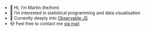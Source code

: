 - 👋 Hi, I’m Martin (he/him)
- 👀 I’m interested in statistical programming and data visualisation
- 🌱 Currently deeply into [Observable JS](https://observablehq.com)
- 📪 Feel free to contact me <a href="mailto:martin.arnold@vwl.uni-due.de">via mail</a>

<!---
mca91/mca91 is a ✨ special ✨ repository because its `README.md` (this file) appears on your GitHub profile.
You can click the Preview link to take a look at your changes.
--->
